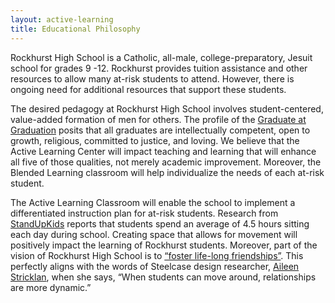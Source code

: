 ```yaml
---
layout: active-learning
title: Educational Philosophy
---
```


Rockhurst High School is a Catholic, all-male, college-preparatory, Jesuit school for grades 9 -12. Rockhurst provides tuition assistance and other resources to allow many at-risk students to attend. However, there is ongoing need for additional resources that support these students. 

The desired pedagogy at Rockhurst High School involves student-centered, value-added formation of men for others. The profile of the [Graduate at Graduation](https://www.rockhursths.edu/pages/about-us/school-information/about-us---school-information---grad-at-graduation) posits that all graduates are intellectually competent, open to growth, religious, committed to justice, and loving. We believe that the Active Learning Center will impact teaching and learning that will enhance all five of those qualities, not merely academic improvement. Moreover, the Blended Learning classroom will help individualize the needs of each at-risk student.

The Active Learning Classroom will enable the school to implement a differentiated instruction plan for at-risk students. Research from [StandUpKids](http://standupkids.org/wp-content/uploads/2015/04/Letter-Size-Sitting.pdf) reports that students spend an average of 4.5 hours sitting each day during school. Creating space that allows for movement will positively impact the learning of Rockhurst students. Moreover, part of the vision of Rockhurst High School is to [“foster life-long friendships”](https://www.rockhursths.edu/pages/about-us/school-information/about-us---school-information---mission-and-vision). This perfectly aligns with the words of Steelcase design researcher, [Aileen Stricklan](http://www.steelcase.com/insights/case-studies/clintondale-high-school/), when she says, “When students can move around, relationships are more dynamic.”
